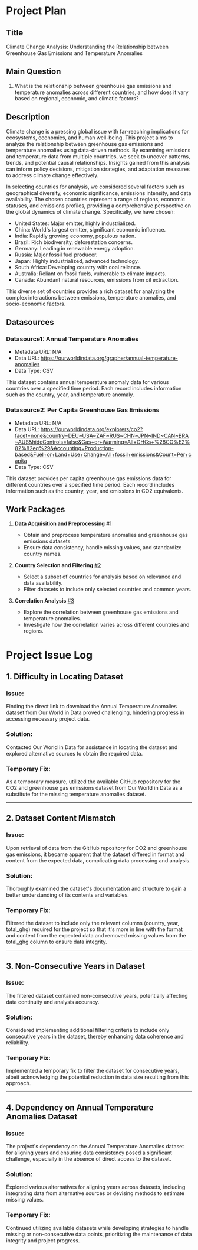 # Project Plan

## Title

Climate Change Analysis: Understanding the Relationship between Greenhouse Gas Emissions and Temperature Anomalies

## Main Question

1. What is the relationship between greenhouse gas emissions and temperature anomalies across different countries, and how does it vary based on regional, economic, and climatic factors?

## Description

Climate change is a pressing global issue with far-reaching implications for ecosystems, economies, and human well-being. This project aims to analyze the relationship between greenhouse gas emissions and temperature anomalies using data-driven methods. By examining emissions and temperature data from multiple countries, we seek to uncover patterns, trends, and potential causal relationships. Insights gained from this analysis can inform policy decisions, mitigation strategies, and adaptation measures to address climate change effectively.

In selecting countries for analysis, we considered several factors such as geographical diversity, economic significance, emissions intensity, and data availability. The chosen countries represent a range of regions, economic statuses, and emissions profiles, providing a comprehensive perspective on the global dynamics of climate change. Specifically, we have chosen:

- United States: Major emitter, highly industrialized.
- China: World's largest emitter, significant economic influence.
- India: Rapidly growing economy, populous nation.
- Brazil: Rich biodiversity, deforestation concerns.
- Germany: Leading in renewable energy adoption.
- Russia: Major fossil fuel producer.
- Japan: Highly industrialized, advanced technology.
- South Africa: Developing country with coal reliance.
- Australia: Reliant on fossil fuels, vulnerable to climate impacts.
- Canada: Abundant natural resources, emissions from oil extraction.

This diverse set of countries provides a rich dataset for analyzing the complex interactions between emissions, temperature anomalies, and socio-economic factors.

## Datasources

### Datasource1: Annual Temperature Anomalies
* Metadata URL: N/A
* Data URL: https://ourworldindata.org/grapher/annual-temperature-anomalies
* Data Type: CSV

This dataset contains annual temperature anomaly data for various countries over a specified time period. Each record includes information such as the country, year, and temperature anomaly.

### Datasource2: Per Capita Greenhouse Gas Emissions
* Metadata URL: N/A
* Data URL: https://ourworldindata.org/explorers/co2?facet=none&country=DEU~USA~ZAF~RUS~CHN~JPN~IND~CAN~BRA~AUS&hideControls=false&Gas+or+Warming=All+GHGs+%28CO%E2%82%82eq%29&Accounting=Production-based&Fuel+or+Land+Use+Change=All+fossil+emissions&Count=Per+capita
* Data Type: CSV

This dataset provides per capita greenhouse gas emissions data for different countries over a specified time period. Each record includes information such as the country, year, and emissions in CO2 equivalents.

## Work Packages

1. **Data Acquisition and Preprocessing** [#1][i1]
   - Obtain and preprocess temperature anomalies and greenhouse gas emissions datasets.
   - Ensure data consistency, handle missing values, and standardize country names.

2. **Country Selection and Filtering** [#2][i2]
   - Select a subset of countries for analysis based on relevance and data availability.
   - Filter datasets to include only selected countries and common years.

3. **Correlation Analysis** [#3][i3]
   - Explore the correlation between greenhouse gas emissions and temperature anomalies.
   - Investigate how the correlation varies across different countries and regions.

[i1]: https://github.com/Mahmod-Moursi/made-template-Mahmod/issues/1
[i2]: https://github.com/Mahmod-Moursi/made-template-Mahmod/issues/2
[i3]: https://github.com/Mahmod-Moursi/made-template-Mahmod/issues/3

# Project Issue Log

## 1. Difficulty in Locating Dataset

### Issue:
Finding the direct link to download the Annual Temperature Anomalies dataset from Our World in Data proved challenging, hindering progress in accessing necessary project data.

### Solution:
Contacted Our World in Data for assistance in locating the dataset and explored alternative sources to obtain the required data.

### Temporary Fix:
As a temporary measure, utilized the available GitHub repository for the CO2 and greenhouse gas emissions dataset from Our World in Data as a substitute for the missing temperature anomalies dataset.

---

## 2. Dataset Content Mismatch

### Issue:
Upon retrieval of data from the GitHub repository for CO2 and greenhouse gas emissions, it became apparent that the dataset differed in format and content from the expected data, complicating data processing and analysis.

### Solution:
Thoroughly examined the dataset's documentation and structure to gain a better understanding of its contents and variables.

### Temporary Fix:
Filtered the dataset to include only the relevant columns (country, year, total_ghg) required for the project so that it's more in line with the format and content from the expected data and removed missing values from the total_ghg column to ensure data integrity.

---

## 3. Non-Consecutive Years in Dataset

### Issue:
The filtered dataset contained non-consecutive years, potentially affecting data continuity and analysis accuracy.

### Solution:
Considered implementing additional filtering criteria to include only consecutive years in the dataset, thereby enhancing data coherence and reliability.

### Temporary Fix:
Implemented a temporary fix to filter the dataset for consecutive years, albeit acknowledging the potential reduction in data size resulting from this approach.

---

## 4. Dependency on Annual Temperature Anomalies Dataset

### Issue:
The project's dependency on the Annual Temperature Anomalies dataset for aligning years and ensuring data consistency posed a significant challenge, especially in the absence of direct access to the dataset.

### Solution:
Explored various alternatives for aligning years across datasets, including integrating data from alternative sources or devising methods to estimate missing values.

### Temporary Fix:
Continued utilizing available datasets while developing strategies to handle missing or non-consecutive data points, prioritizing the maintenance of data integrity and project progress.

